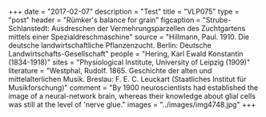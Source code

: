 +++
date = "2017-02-07"
description = "Test"
title = "VLP075"
type = "post"
header = "Rümker's balance for grain"
figcaption = "Strube- Schlanstedt: Ausdreschen der Vermehrungsparzellen des Zuchtgartens mittels einer Spezialdreschmaschine"
source = "Hillmann, Paul. 1910. Die deutsche landwirtschaftliche Pflanzenzucht. Berlin: Deutsche Landwirtschafts-Gesellschaft"
people = "Hering, Karl Ewald Konstantin (1834-1918)"
sites = "Physiological Institute, University of Leipzig (1909)"
literature = "Westphal, Rudolf. 1865. Geschichte der alten und mittelalterlichen Musik. Breslau: F. E. C. Leuckart (Staatliches Institut für Musikforschung)"
comment = "By 1900 neuroscientists had established the image of a neural-network brain, whereas their knowledge about glial cells was still at the level of 'nerve glue."
images = "../images/img4748.jpg"
+++
